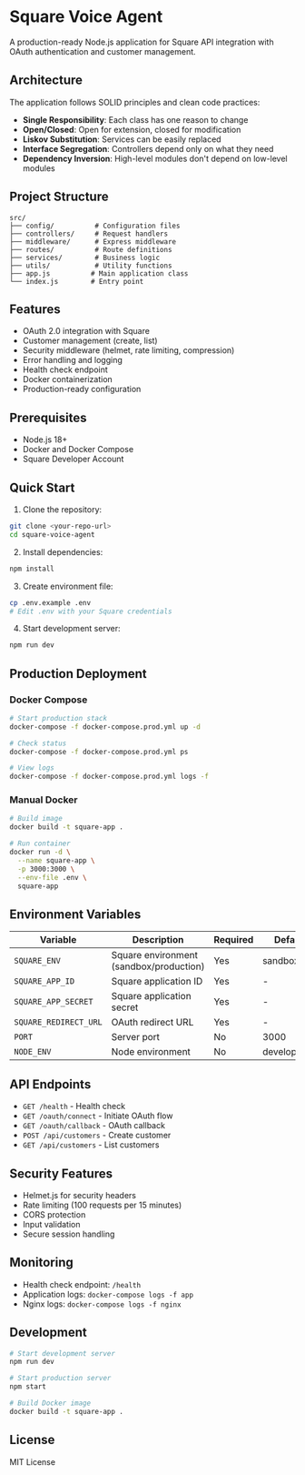# Square Voice Agent

A production-ready Node.js application for Square API integration with OAuth authentication and customer management.

## Architecture

The application follows SOLID principles and clean code practices:

- **Single Responsibility**: Each class has one reason to change
- **Open/Closed**: Open for extension, closed for modification
- **Liskov Substitution**: Services can be easily replaced
- **Interface Segregation**: Controllers depend only on what they need
- **Dependency Inversion**: High-level modules don't depend on low-level modules

## Project Structure

```
src/
├── config/          # Configuration files
├── controllers/     # Request handlers
├── middleware/      # Express middleware
├── routes/          # Route definitions
├── services/        # Business logic
├── utils/           # Utility functions
├── app.js          # Main application class
└── index.js        # Entry point
```

## Features

- OAuth 2.0 integration with Square
- Customer management (create, list)
- Security middleware (helmet, rate limiting, compression)
- Error handling and logging
- Health check endpoint
- Docker containerization
- Production-ready configuration

## Prerequisites

- Node.js 18+
- Docker and Docker Compose
- Square Developer Account

## Quick Start

1. Clone the repository:
```bash
git clone <your-repo-url>
cd square-voice-agent
```

2. Install dependencies:
```bash
npm install
```

3. Create environment file:
```bash
cp .env.example .env
# Edit .env with your Square credentials
```

4. Start development server:
```bash
npm run dev
```

## Production Deployment

### Docker Compose

```bash
# Start production stack
docker-compose -f docker-compose.prod.yml up -d

# Check status
docker-compose -f docker-compose.prod.yml ps

# View logs
docker-compose -f docker-compose.prod.yml logs -f
```

### Manual Docker

```bash
# Build image
docker build -t square-app .

# Run container
docker run -d \
  --name square-app \
  -p 3000:3000 \
  --env-file .env \
  square-app
```

## Environment Variables

| Variable | Description | Required | Default |
|----------|-------------|----------|---------|
| `SQUARE_ENV` | Square environment (sandbox/production) | Yes | sandbox |
| `SQUARE_APP_ID` | Square application ID | Yes | - |
| `SQUARE_APP_SECRET` | Square application secret | Yes | - |
| `SQUARE_REDIRECT_URL` | OAuth redirect URL | Yes | - |
| `PORT` | Server port | No | 3000 |
| `NODE_ENV` | Node environment | No | development |

## API Endpoints

- `GET /health` - Health check
- `GET /oauth/connect` - Initiate OAuth flow
- `GET /oauth/callback` - OAuth callback
- `POST /api/customers` - Create customer
- `GET /api/customers` - List customers

## Security Features

- Helmet.js for security headers
- Rate limiting (100 requests per 15 minutes)
- CORS protection
- Input validation
- Secure session handling

## Monitoring

- Health check endpoint: `/health`
- Application logs: `docker-compose logs -f app`
- Nginx logs: `docker-compose logs -f nginx`

## Development

```bash
# Start development server
npm run dev

# Start production server
npm start

# Build Docker image
docker build -t square-app .
```

## License

MIT License
